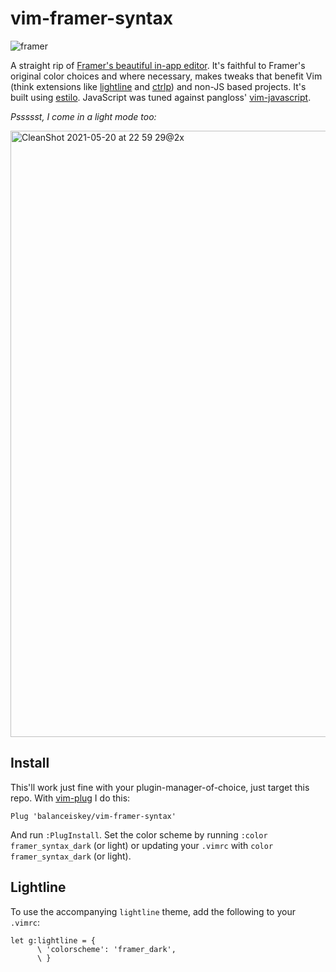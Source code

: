 # vim-framer-syntax

![framer](https://user-images.githubusercontent.com/470240/60213611-64a8c380-9853-11e9-9933-b3d42d767a0e.gif)


A straight rip of [Framer's beautiful in-app editor](https://www.framer.com/support/using-framer/code-editor/). It's faithful to Framer's original color choices and where necessary, makes tweaks that benefit Vim (think extensions like [lightline](https://github.com/itchyny/lightline.vim) and [ctrlp](https://github.com/kien/ctrlp.vim)) and non-JS based projects. It's built using [estilo](https://github.com/jacoborus/estilo). JavaScript was tuned against pangloss' [vim-javascript](https://github.com/pangloss/vim-javascript).

_Pssssst, I come in a light mode too:_

<img width="970" alt="CleanShot 2021-05-20 at 22 59 29@2x" src="https://user-images.githubusercontent.com/470240/119080086-12309d00-b9bf-11eb-8ec6-f504bfd3207b.png">


## Install

This'll work just fine with your plugin-manager-of-choice, just target this repo. With [vim-plug](https://github.com/junegunn/vim-plug) I do this:

```
Plug 'balanceiskey/vim-framer-syntax'
```

And run `:PlugInstall`. Set the color scheme by running `:color framer_syntax_dark` (or light) or updating your `.vimrc` with `color framer_syntax_dark` (or light).

## Lightline

To use the accompanying `lightline` theme, add the following to your `.vimrc`:

```
let g:lightline = {
      \ 'colorscheme': 'framer_dark',
      \ }
```


